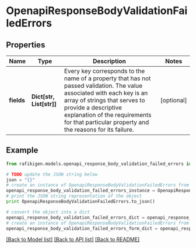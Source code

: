 # OpenapiResponseBodyValidationFailedErrors


## Properties
Name | Type | Description | Notes
------------ | ------------- | ------------- | -------------
**fields** | **Dict[str, List[str]]** | Every key corresponds to the name of a property that has not passed validation. The value associated with each key is an array of strings that serves to provide a descriptive explanation of the requirements for that particular property and the reasons for its failure. | [optional] 

## Example

```python
from rafikigen.models.openapi_response_body_validation_failed_errors import OpenapiResponseBodyValidationFailedErrors

# TODO update the JSON string below
json = "{}"
# create an instance of OpenapiResponseBodyValidationFailedErrors from a JSON string
openapi_response_body_validation_failed_errors_instance = OpenapiResponseBodyValidationFailedErrors.from_json(json)
# print the JSON string representation of the object
print OpenapiResponseBodyValidationFailedErrors.to_json()

# convert the object into a dict
openapi_response_body_validation_failed_errors_dict = openapi_response_body_validation_failed_errors_instance.to_dict()
# create an instance of OpenapiResponseBodyValidationFailedErrors from a dict
openapi_response_body_validation_failed_errors_form_dict = openapi_response_body_validation_failed_errors.from_dict(openapi_response_body_validation_failed_errors_dict)
```
[[Back to Model list]](../README.md#documentation-for-models) [[Back to API list]](../README.md#documentation-for-api-endpoints) [[Back to README]](../README.md)


